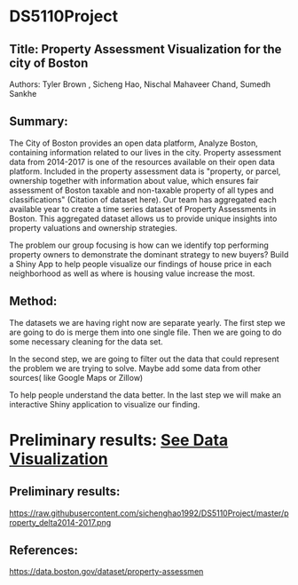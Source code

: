 # DS5110Project

Title: Property Assessment Visualization for the city of Boston
---------------------------------------------------------------

Authors: Tyler Brown , Sicheng Hao, Nischal Mahaveer Chand, Sumedh Sankhe

Summary:
--------
The City of Boston provides an open data platform, Analyze Boston, 
containing information related to our lives in the city. Property 
assessment data from 2014-2017 is one of the resources available on 
their open data platform. Included in the property assessment data is 
"property, or parcel, ownership together with information about value, 
which ensures fair assessment of Boston taxable and non-taxable property 
of all types and classifications" (Citation of dataset here). Our team 
has aggregated each available year to create a time series dataset of 
Property Assessments in Boston. This aggregated dataset allows us to 
provide unique insights into property valuations and ownership strategies.

The problem our group focusing is how can we identify top performing 
property owners to demonstrate the dominant strategy to new buyers? Build
a Shiny App to help people visualize our findings of house price in each
neighborhood as well as where is housing value increase the most. 
      
## Method:
The datasets we are having right now are separate yearly. The first step 
we are going to do is merge them into one single file. Then we are going 
to do some necessary cleaning for the data set. 

In the second step, we are going to filter out the data that could 
represent the problem we are trying to solve. Maybe add some data from 
other sources( like Google Maps or Zillow)

To help people understand the data better. In the last step we will make 
an interactive Shiny application to visualize our finding. 

Preliminary results:  [See Data Visualization](https://raw.githubusercontent.com/sichenghao1992/DS5110Project/master/property_delta2014-2017.png)
=======
##  Preliminary results:   
https://raw.githubusercontent.com/sichenghao1992/DS5110Project/master/property_delta2014-2017.png


##  References:  
https://data.boston.gov/dataset/property-assessmen
